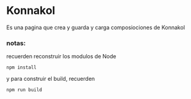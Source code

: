 # Konnakol

Es una pagina que crea y guarda y carga composiociones de Konnakol


### notas:
recuerden reconstruir los modulos de Node

```
npm install
```
y para construir el build, recuerden
```
npm run build
```

